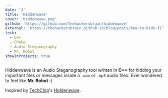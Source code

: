 ```yaml
---
date: '3'
title: 'Hiddenwave'
cover: 'hiddenwave.png'
github: 'https://github.com/thehackersbrain/hiddenwave'
external: 'https://thehackersbrain.github.io/blog/posts/how-to-hide-files-inside-audio-file-or-music-file/'
tech:
  - C++
  - CMake
  - Audio Steganography
  - Mr. Robot
showInProjects: true
---
```


Hiddenwave is an Audio Steganography tool written in **C++** for hidding your important files or messages inside a `.wav` or `.mp3` audio files. Ever wondered to feel like **Mr. Robot** :)

Inspired by [TechChip](https://github.com/techchipnet/)'s [Hiddenwave](https://github.com/techchipnet/HiddenWave).
